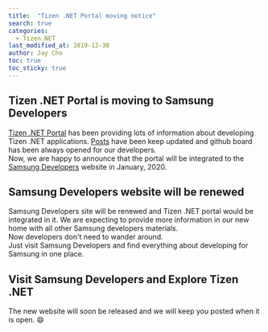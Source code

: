 ```yaml
---
title:  "Tizen .NET Portal moving notice"
search: true
categories:
  - Tizen.NET
last_modified_at: 2019-12-30
author: Jay Cho
toc: true
toc_sticky: true
---
```


## Tizen .NET Portal is moving to Samsung Developers
[Tizen .NET Portal](https://samsung.github.io/Tizen.NET/) has been providing lots of information about developing Tizen .NET applications.
[Posts](https://samsung.github.io/Tizen.NET/posts/) have been keep updated and github board has been always opened for our developers.<br/>
Now, we are happy to announce that the portal will be integrated to the [Samsung Developers](https://developer.samsung.com/) website in January, 2020.

## Samsung Developers website will be renewed
Samsung Developers site will be renewed and Tizen .NET portal would be integrated in it. We are expecting to provide more information in our new home with all other Samsung developers materials.<br/>
Now developers don't need to wander around.<br/>
Just visit Samsung Developers and find everything about developing for Samsung in one place.


## Visit Samsung Developers and Explore Tizen .NET
The new website will soon be released and we will keep you posted when it is open.  :smile: